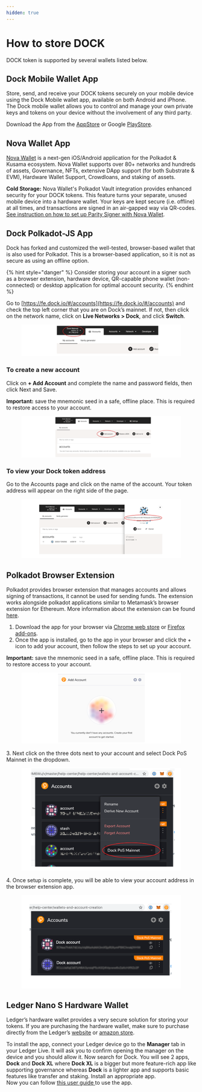 ```yaml
---
hidden: true
---
```


# How to store DOCK

DOCK token is supported by several wallets listed below.

## Dock Mobile Wallet App

Store, send, and receive your DOCK tokens securely on your mobile device using the Dock Mobile wallet app, available on both Android and iPhone. The Dock mobile wallet allows you to control and manage your own private keys and tokens on your device without the involvement of any third party.

Download the App from the [AppStore](https://apps.apple.com/us/app/dock-wallet/id1565227368) or Google [PlayStore](https://play.google.com/store/apps/details?id=com.dockapp).

## Nova Wallet App

‍[Nova Wallet](https://novawallet.io/) is a next-gen iOS/Android application for the Polkadot & Kusama ecosystem. Nova Wallet supports over 80+ networks and hundreds of assets, Governance, NFTs, extensive DApp support (for both Substrate & EVM), Hardware Wallet Support, Crowdloans, and staking of assets.

**Cold Storage:** Nova Wallet's Polkadot Vault integration provides enhanced security for your DOCK tokens. This feature turns your separate, unused mobile device into a hardware wallet. Your keys are kept secure (i.e. offline) at all times, and transactions are signed in an air-gapped way via QR-codes. [See instruction on how to set up Parity Signer with Nova Wallet](https://docs.novawallet.io/nova-wallet-wiki/wallet-management/hardware-wallets/parity-signer).

## Dock Polkadot-JS App

Dock has forked and customized the well-tested, browser-based wallet that is also used for Polkadot. This is a browser-based application, so it is not as secure as using an offline option.

{% hint style="danger" %}
Consider storing your account in a signer such as a browser extension, hardware device, QR-capable phone wallet (non-connected) or desktop application for optimal account security.
{% endhint %}

Go to [https://fe.dock.io/#/accounts](https://fe.dock.io/#/accounts) and check the top left corner that you are on Dock’s mainnet. If not, then click on the network name, click on **Live Networks > Dock**, and click **Switch**.

<figure><img src="../../../.gitbook/assets/1 (5).png" alt=""><figcaption></figcaption></figure>

### **To create a new account**

Click on **+ Add Account** and complete the name and password fields, then click Next and Save.

**Important:** save the mnemonic seed in a safe, offline place. This is required to restore access to your account.

<figure><img src="../../../.gitbook/assets/2.png" alt=""><figcaption></figcaption></figure>

### **To view your Dock token address**

Go to the Accounts page and click on the name of the account. Your token address will appear on the right side of the page.

<figure><img src="../../../.gitbook/assets/3.png" alt=""><figcaption></figcaption></figure>

## Polkadot Browser Extension

Polkadot provides browser extension that manages accounts and allows signing of transactions, it cannot be used for sending funds. The extension works alongside polkadot applications similar to Metamask’s browser extension for Ethereum. More information about the extension can be found [here](https://github.com/polkadot-js/extension).

1. Download the app for your browser via [Chrome web store](https://chrome.google.com/webstore/detail/polkadot%7Bjs%7D-extension/mopnmbcafieddcagagdcbnhejhlodfdd) or [Firefox add-ons](https://addons.mozilla.org/en-US/firefox/addon/polkadot-js-extension/).
2. Once the app is installed, go to the app in your browser and click the + icon to add your account, then follow the steps to set up your account.

**Important:** save the mnemonic seed in a safe, offline place. This is required to restore access to your account.

<figure><img src="../../../.gitbook/assets/8.png" alt=""><figcaption></figcaption></figure>

3\. Next click on the three dots next to your account and select Dock PoS Mainnet in the dropdown.

<figure><img src="../../../.gitbook/assets/extension.png" alt=""><figcaption></figcaption></figure>

4\. Once setup is complete, you will be able to view your account address in the browser extension app.

<figure><img src="../../../.gitbook/assets/2021-08-17_14-39-34.png" alt=""><figcaption></figcaption></figure>

## Ledger Nano S Hardware Wallet

Ledger’s hardware wallet provides a very secure solution for storing your tokens. If you are purchasing the hardware wallet, make sure to purchase directly from the Ledger’s [website](https://shop.ledger.com/products/ledger-nano-s) or [amazon store](https://smile.amazon.com/Ledger-Nano-Hardware-Bitcoin-Ethereum/dp/B07FY5R77T/).

To install the app, connect your Ledger device go to the **Manager** tab in your Ledger Live. It will ask you to confirm opening the manager on the device and you should allow it. Now search for Dock. You will see 2 apps, **Dock** and **Dock XL** where **Dock XL** is a bigger but more feature-rich app like supporting governance whereas **Dock** is a lighter app and supports basic features like transfer and staking. Install an appropriate app.\
Now you can follow [this user guide ](https://github.com/LedgerHQ/app-dock/blob/develop/docs/User%20guide.md)to use the app.
